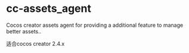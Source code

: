 # cc-assets_agent

Cocos creator assets agent for providing a additional feature to manage better assets..

适合cocos creator 2.4.x
